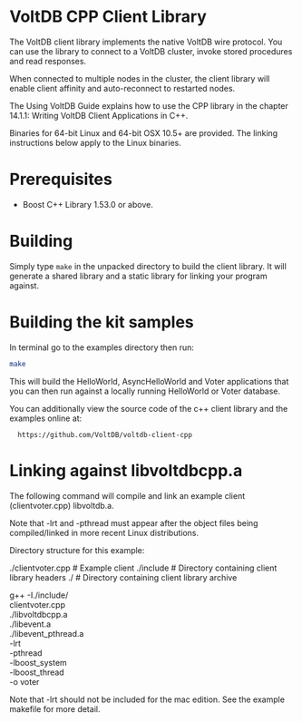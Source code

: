 VoltDB CPP Client Library
=========================

The VoltDB client library implements the native VoltDB wire protocol. You can
use the library to connect to a VoltDB cluster, invoke stored procedures and
read responses.

When connected to multiple nodes in the cluster, the client library will enable
client affinity and auto-reconnect to restarted nodes.

The Using VoltDB Guide explains how to use the CPP library in the
chapter 14.1.1: Writing VoltDB Client Applications in C++.

Binaries for 64-bit Linux and 64-bit OSX 10.5+ are provided. The linking
instructions below apply to the Linux binaries.

Prerequisites
=============

- Boost C++ Library 1.53.0 or above.

Building
========

Simply type `make` in the unpacked directory to build the client library. It
will generate a shared library and a static library for linking your program
against.

Building the kit samples
========================

In terminal go to the examples directory then run:
```bash
make
```

This will build the HelloWorld, AsyncHelloWorld and Voter applications
that you can then run against a locally running HelloWorld or Voter database.

You can additionally view the source code of the c++ client library and the
examples online at:

      https://github.com/VoltDB/voltdb-client-cpp

Linking against libvoltdbcpp.a
==============================

The following command will compile and link an example client
(clientvoter.cpp) libvoltdb.a.

Note that -lrt and -pthread must appear after the object files being compiled/linked
in more recent Linux distributions.

Directory structure for this example:

./clientvoter.cpp        # Example client
./include                # Directory containing client library headers
./                       # Directory containing client library archive

g++ -I./include/                 \
clientvoter.cpp                  \
./libvoltdbcpp.a                 \
./libevent.a                     \
./libevent_pthread.a             \
-lrt                             \
-pthread                         \
-lboost_system                   \
-lboost_thread                   \
-o voter

Note that -lrt should not be included for the mac edition. See the example makefile
for more detail.
